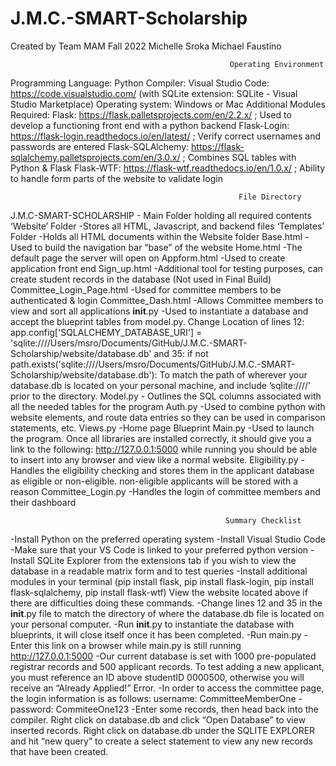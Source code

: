 # J.M.C.-SMART-Scholarship
Created by Team MAM Fall 2022
Michelle Sroka
Michael Faustino

                                                     Operating Environment
Programming Language: Python
Compiler: Visual Studio Code: https://code.visualstudio.com/ (with SQLite extension: SQLite - Visual Studio Marketplace)
Operating system: Windows or Mac
Additional Modules Required: 
Flask: https://flask.palletsprojects.com/en/2.2.x/ ; Used to develop a functioning front end with a python backend
Flask-Login: https://flask-login.readthedocs.io/en/latest/ ; Verify correct usernames and passwords are entered
Flask-SQLAlchemy: https://flask-sqlalchemy.palletsprojects.com/en/3.0.x/ ; Combines SQL tables with Python & Flask
Flask-WTF: https://flask-wtf.readthedocs.io/en/1.0.x/ ; Ability to handle form parts of the website to validate login

                                                       File Directory
J.M.C-SMART-SCHOLARSHIP - Main Folder holding all required contents
‘Website’ Folder            -Stores all HTML, Javascript, and backend files
‘Templates’ Folder 	   -Holds all HTML documents within the Website folder
Base.html 	   -Used to build the navigation bar “base” of the website
	Home.html 	   -The default page the server will open on
Appform.html -Used to create application front end
Sign_up.html  -Additional tool for testing purposes, can create 
 student records in the database (Not used in Final Build)
    	Committee_Login_Page.html  -Used for committee members to be authenticated & login
Committee_Dash.html  -Allows Committee members to view and sort all applications
__init__.py -Used to instantiate a database and accept the blueprint 
tables from model.py.
Change Location of lines 12: app.config['SQLALCHEMY_DATABASE_URI'] = 'sqlite:////Users/msro/Documents/GitHub/J.M.C.-SMART-Scholarship/website/database.db'
and 35: if not path.exists('sqlite:////Users/msro/Documents/GitHub/J.M.C.-SMART-Scholarship/website/database.db'):
To match the path of wherever your database.db is located on your personal machine, and include ’sqlite:////’ prior to the directory.
Model.py - Outlines the SQL columns associated with all the needed 
      tables for the program
Auth.py  -Used to combine python with website elements, and route data entries so they can be used in comparison statements, etc.
Views.py -Home page Blueprint
Main.py   -Used to launch the program. Once all libraries are installed correctly, it should give you a link to the following: http://127.0.0.1:5000 while running you should be able to insert into any browser and view like a normal website.
Eligibility.py -Handles the eligibility checking and stores them in the applicant database as eligible or non-eligible. non-eligible applicants will be stored with a reason
Committee_Login.py -Handles the login of committee members and their dashboard
  
                                                    Summary Checklist
-Install Python on the preferred operating system
-Install Visual Studio Code 
-Make sure that your VS Code is linked to your preferred python version
-Install SQLite Explorer from the extensions tab if you wish to view the database in a readable matrix form and to test queries
-Install additional modules in your terminal (pip install flask, pip install flask-login, pip install flask-sqlalchemy, pip install flask-wtf) View the website located above if there are difficulties doing these commands.
-Change lines 12 and 35 in the __init__.py file to match the directory of where the database.db file is located on your personal computer. 
-Run __init__.py to instantiate the database with blueprints, it will close itself once it has been completed.
-Run main.py
-Enter this link on a browser while main.py is still running http://127.0.0.1:5000
-Our current database is set with 1000 pre-populated registrar records and 500 applicant records. To test adding a new applicant, you must reference an ID above studentID 0000500, otherwise you will receive an “Already Applied!” Error.
-In order to access the committee page, the login information is as follows: username: CommitteeMemberOne
-password: CommiteeOne123
-Enter some records, then head back into the compiler. Right click on database.db and click “Open Database” to view inserted records. Right click on database.db under the SQLITE EXPLORER and hit “new query” to create a select statement to view any new records that have been created.
